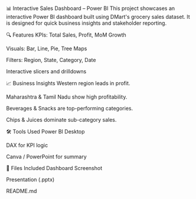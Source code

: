 📊 Interactive Sales Dashboard – Power BI
This project showcases an interactive Power BI dashboard built using DMart's grocery sales dataset. It is designed for quick business insights and stakeholder reporting.

🔍 Features
KPIs: Total Sales, Profit, MoM Growth

Visuals: Bar, Line, Pie, Tree Maps

Filters: Region, State, Category, Date

Interactive slicers and drilldowns

📈 Business Insights
Western region leads in profit.

Maharashtra & Tamil Nadu show high profitability.

Beverages & Snacks are top-performing categories.

Chips & Juices dominate sub-category sales.

🛠️ Tools Used
Power BI Desktop

DAX for KPI logic

Canva / PowerPoint for summary

📁 Files Included
Dashboard Screenshot

Presentation (.pptx)

README.md
